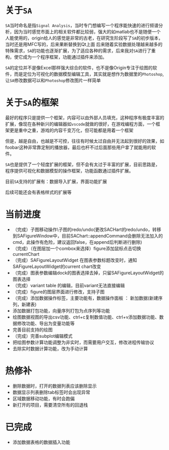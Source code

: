 ﻿# 关于`SA`

`SA`当时命名是指`Signal Analysis`，当时专门想编写一个程序能快速的进行频谱分析，因为当时感觉市面上的相关软件都比较弱，强大的如matlab也不是随便一个人能使用的，origin给人的感觉是非常的古老，在研究生阶段写了`SA`的初步版本，当时还是用MFC写的，后来果断替换到Qt上面
后来随着实验数据处理越来越多的特殊需求，`SA`的功能也逐渐扩展，为了适应各种的需求，后来我对`SA`进行了重构，使它成为一个程序框架，功能通过插件来添加。

`SA`的定位并不是像Excel那样强大综合的软件，也不是像Origin专注于绘图的软件，而是定位为可视化的数据模型编辑工具，其实就是想作为数据里的`Photoshop`,让`SA`修改数据可以和`Photoshop`修改图片一样简单

# 关于`SA`的框架

最好的程序只是提供一个框架，内容可以由外部人员填充，这种程序有极度丰富的扩展，像现在各种新兴的编辑器如`vscode`就做的很好，在游戏编程方面，一个框架更是重中之重，游戏的内容千变万化，但可能都是用着一个框架

但是，越是自由，也越是不可控，往往有时候太过自由并无法起到很好的效果，如foobar这种非常靠定制的播放器，最后也杆不过后面那些用户拿了就能用的软件。

`SA`也是提供了一个轻度扩展的框架，但不会有太过于丰富的扩展，目前思路是，程序提供可视化和数据模型的操作框架，功能函数通过插件扩展。

目前`SA`支持的扩展有：数据导入扩展，界面功能扩展

后续可能还会有表格样式的扩展等

# 当前进度
- （完成）子图移动操作\子图的redo/undo(更改SACHart的redo/undo，转移到SAFigureWindow中，目前SAChart::appendCommand会删除无法加入的cmd，此操作有危险，建议返回false，在append后判断进行删除)
- （完成）（在图层加一个combox来选择）figure添加鼠标点击切换currentChart
- （完成）SAFigureLayoutWidget 在图表参数标题改变时，通知SAFigureLayoutWidget的current chart改变
- （完成）图表参数编辑dock的图表选择去掉，只留SAFigureLayoutWidget的图表选择
- （完成）variant table 的编辑，目前variant无法直接编辑
- （完成）figure的图层界面进行修改，支持子图
- （完成）添加数据操作标签，主要功能有，数据操作面板 ： 新加数据(新建序列，新建表)
- 添加数据打包功能，向量序列打包为点序列等功能
- 绘图数据视图的导出csv功能、ctrl+c复制数值功能、ctrl+v添加数据功能、数据修改功能、导出为变量功能等
- 完善目前支持的绘图
- （完成）完善subplot编辑模式
- 把绘图参数计算功能调整为非实时，而需要用户交互，修改进程传输协议
- 去除实时数据计算功能，改为手动计算

# 热修补
- 删除数据时，打开的数据列表应该删除显示
- 数据显示列表删除tab标签时会出现异常
- 区域数据移动功能，有时会跑偏
- 新打开的项目，需要清空所有的回退栈

# 已完成
- 添加数据表格的数据插入功能
